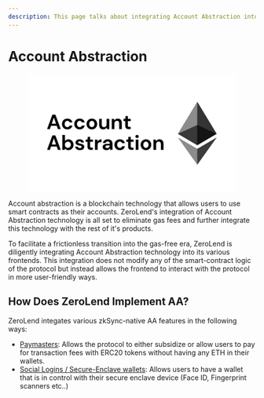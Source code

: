 ```yaml
---
description: This page talks about integrating Account Abstraction into our codebase.
---
```


# Account Abstraction

<figure><img src="../../.gitbook/assets/image (15).png" alt=""><figcaption></figcaption></figure>

Account abstraction is a blockchain technology that allows users to use smart contracts as their accounts. ZeroLend's integration of Account Abstraction technology is all set to eliminate gas fees and further integrate this technology with the rest of it's products.&#x20;

To facilitate a frictionless transition into the gas-free era, ZeroLend is diligently integrating Account Abstraction technology into its various frontends. This integration does not modify any of the smart-contract logic of the protocol but instead allows the frontend to interact with the protocol in more user-friendly ways.

## How Does ZeroLend Implement AA?

ZeroLend integates various zkSync-native AA features in the following ways:

* [Paymasters](paymasters.md): Allows the protocol to either subsidize or allow users to pay for transaction fees with ERC20 tokens without having any ETH in their wallets.
* [Social Logins / Secure-Enclave wallets](login-with-face-id-socials.md): Allows users to have a wallet that is in control with their secure enclave device (Face ID, Fingerprint scanners etc..)
